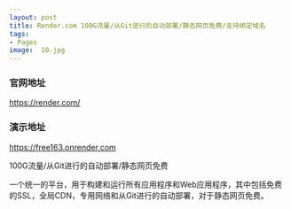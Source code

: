 ```yaml
---
layout: post
title: Render.com 100G流量/从Git进行的自动部署/静态网页免费/支持绑定域名
tags:
- Pages
image:  10.jpg
---
```


### 官网地址
https://render.com/

### 演示地址
https://free163.onrender.com

100G流量/从Git进行的自动部署/静态网页免费

一个统一的平台，用于构建和运行所有应用程序和Web应用程序，其中包括免费的SSL，全局CDN，专用网络和从Git进行的自动部署，对于静态网页免费。